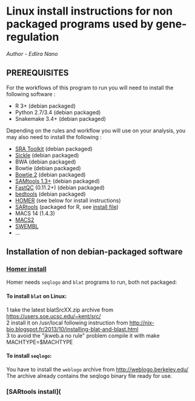 Linux install instructions for non packaged programs used by gene-regulation 
============================================================================
*Author - Edlira Nano*

## PREREQUISITES

For the workflows of this program to run you will need to install the following software :

* R 3+ (debian packaged)
* Python 2.7/3.4 (debian packaged)
* Snakemake 3.4+ (debian packaged)

Depending on the rules and workflow you will use on your analysis, you may also need to install the following :

* [SRA Toolkit](http://www.ncbi.nlm.nih.gov/Traces/sra/sra.cgi?view=software) (debian packaged)
* [Sickle](https://github.com/najoshi/sickle) (debian packaged)
* BWA (debian packaged)
* Bowtie (debian packaged)
* [Bowtie 2](http://bowtie-bio.sourceforge.net/) (debian packaged)
* [SAMtools 1.3+](http://samtools.sourceforge.net/) (debian packaged)
* [FastQC](http://www.bioinformatics.babraham.ac.uk/projects/fastqc/) (0.11.2+) (debian packaged)
* [bedtools](http://bedtools.readthedocs.org/) (debian packaged)
* [HOMER](http://homer.salk.edu/homer/index.html) (see below for install instructions)
* [SARtools](https://github.com/PF2-pasteur-fr/SARTools) (packaged for R, see [install file](https://github.com/TAGC-bioinformatics/gene-regulation/blob/master/install))
* MACS 14 (1.4.3)
* [MACS2](https://github.com/taoliu/MACS/)
* [SWEMBL](http://www.ebi.ac.uk/~swilder/SWEMBL/)
* ...

## Installation of non debian-packaged software

### [Homer install](http://homer.salk.edu/homer/introduction/install.html)

Homer needs `seqlogo` and `blat` programs to run, both not packaged:

#### To install `blat` on Linux:   
1 take the latest blatSrcXX.zip archive from https://users.soe.ucsc.edu/~kent/src/  
2 install it on /usr/local following instruction from 
http://nix-bio.blogspot.fr/2013/10/installing-blat-and-blast.html  
3 to avoid the "jkweb.a no rule" problem compile it with make MACHTYPE=$MACHTYPE  

#### To install `seqlogo`:
You have to install the `weblogo` archive  from http://weblogo.berkeley.edu/
The archive already contains the seqlogo binary file ready for use.  

### [SARtools install](
